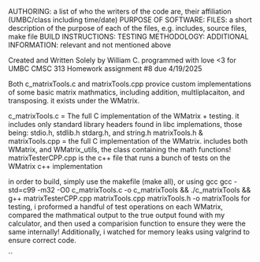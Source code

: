 AUTHORING: a list of who the writers of the code are, their affiliation (UMBC/class including time/date)
PURPOSE OF SOFTWARE: 
FILES: a short description of the purpose of each of the files, e.g. includes, source files, make file
BUILD INSTRUCTIONS: 
TESTING METHODOLOGY: 
ADDITIONAL INFORMATION: relevant and not mentioned above



Created and Written Solely by William C.
programmed with love <3
for UMBC CMSC 313 Homework assignment #8
due 4/19/2025

Both c_matrixTools.c and matrixTools.cpp provice custom implementations of some basic matrix mathmatics, including addition, multliplacaiton, and transposing. it exists under the WMatrix.

c_matrixTools.c = The full C implementation of the WMatrix + testing. it includes only standard library headers found in libc implemations, those being:
stdio.h, stdlib.h stdarg.h, and string.h 
matrixTools.h & matrixTools.cpp = the full C implementation of the WMatrix. includes both WMatrix, and WMatrix_utils, the class containing the math functions!
matrixTesterCPP.cpp is the c++ file that runs a bunch of tests on the WMatrix c++ implementation

in order to build, simply use the makefile (make all), or using gcc
gcc -std=c99 -m32 -O0 c_matrixTools.c -o c_matrixTools && ./c_matrixTools && g++ matrixTesterCPP.cpp matrixTools.cpp matrixTools.h -o matrixTools
for testing, i proformed a handful of test operations on each WMatrix, compared the mathmatical output to the true output found with my calculator, and then used a comparision function to ensure they were the same internally! Additionally, i watched for memory leaks using valgrind to ensure correct code.

``
